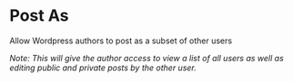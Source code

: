 # Post As

Allow Wordpress authors to post as a subset of other users

*Note: This will give the author access to view a list of all users as well as editing public and private posts by the other user.*